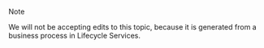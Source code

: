 ﻿> [!NOTE]
> We will not be accepting edits to this topic, because it is generated from a business process in Lifecycle Services.